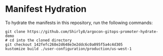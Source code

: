 # Manifest Hydration

To hydrate the manifests in this repository, run the following commands:

```shell
git clone https://github.com/Shirly8/argocon-gitops-promoter-hydrate-demo
# cd into the cloned directory
git checkout 142fefc268e2d648e3e2ddc6c0a095f5a4c4d305
kustomize build ./user-configuration/production/us-west-1
```
